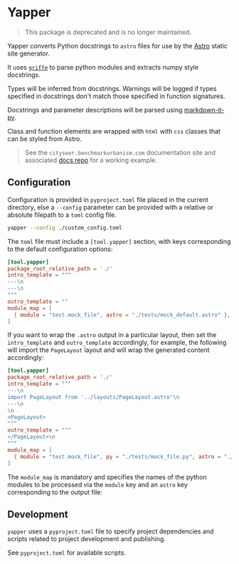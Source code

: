 # Yapper

> This package is deprecated and is no longer maintained.

Yapper converts Python docstrings to `astro` files for use by the [Astro](https://astro.build/) static site generator.

It uses [`griffe`](https://github.com/mkdocstrings/griffe) to parse python modules and extracts numpy style docstrings.

Types will be inferred from docstrings. Warnings will be logged if types specified in docstrings don't match those specified in function signatures.

Docstrings and parameter descriptions will be parsed using [markdown-it-py](https://markdown-it-py.readthedocs.io/en/latest/).

Class and function elements are wrapped with `html` with `css` classes that can be styled from Astro.

> See the `cityseer.benchmarkurbanism.com` documentation site and associated [docs repo](https://github.com/benchmark-urbanism/cityseer-api/tree/master/docs) for a working example.

## Configuration

Configuration is provided in `pyproject.toml` file placed in the current directory, else a `--config` parameter can be provided with a relative or absolute filepath to a `toml` config file.

```bash
yapper --config ./custom_config.toml
```

The `toml` file must include a `[tool.yapper]` section, with keys corresponding to the default configuration options:

```toml
[tool.yapper]
package_root_relative_path = './'
intro_template = """
---\n
---\n
"""
outro_template = ""
module_map = [
  { module = "test.mock_file", astro = "./tests/mock_default.astro" },
]
```

If you want to wrap the `.astro` output in a particular layout, then set the `intro_template` and `outro_template` accordingly, for example, the following will import the `PageLayout` layout and will wrap the generated content accordingly:

```toml
[tool.yapper]
package_root_relative_path = './'
intro_template = """
---\n
import PageLayout from '../layouts/PageLayout.astro'\n
---\n
\n
<PageLayout>
"""
outro_template = """
</PageLayout>\n
"""
module_map = [
  { module = "test.mock_file", py = "./tests/mock_file.py", astro = "./tests/mock_default.astro" },
]
```

The `module_map` is mandatory and specifies the names of the python modules to be processed via the `module` key and an `astro` key corresponding to the output file:

## Development

`yapper` uses a `pyproject.toml` file to specify project dependencies and scripts related to project development and publishing.

See `pyproject.toml` for available scripts.
